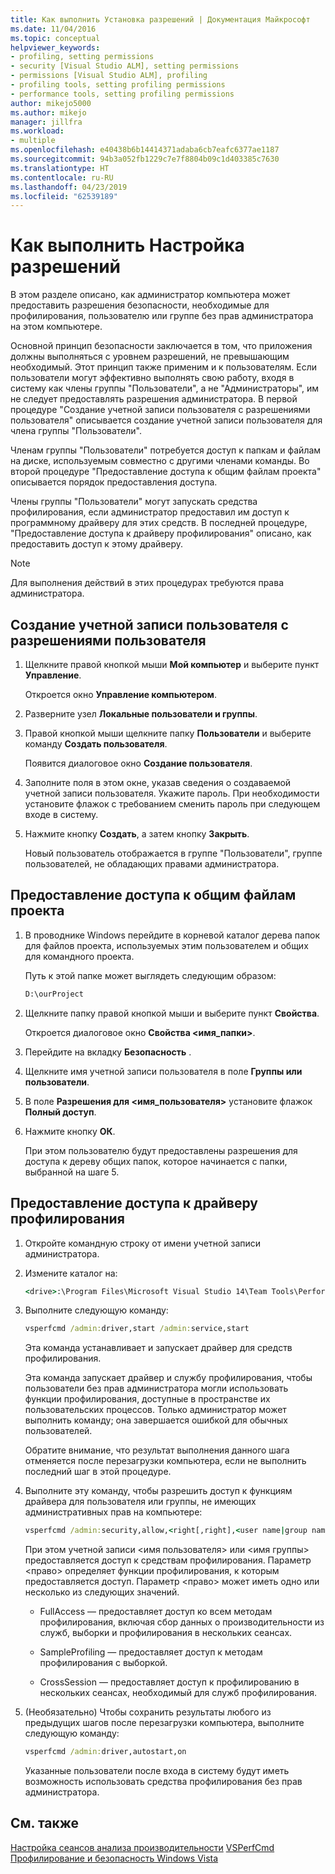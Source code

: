 ```yaml
---
title: Как выполнить Установка разрешений | Документация Майкрософт
ms.date: 11/04/2016
ms.topic: conceptual
helpviewer_keywords:
- profiling, setting permissions
- security [Visual Studio ALM], setting permissions
- permissions [Visual Studio ALM], profiling
- profiling tools, setting profiling permissions
- performance tools, setting profiling permissions
author: mikejo5000
ms.author: mikejo
manager: jillfra
ms.workload:
- multiple
ms.openlocfilehash: e40438b6b14414371adaba6cb7eafc6377ae1187
ms.sourcegitcommit: 94b3a052fb1229c7e7f8804b09c1d403385c7630
ms.translationtype: HT
ms.contentlocale: ru-RU
ms.lasthandoff: 04/23/2019
ms.locfileid: "62539189"
---
```

# <a name="how-to-set-permissions"></a>Как выполнить Настройка разрешений

В этом разделе описано, как администратор компьютера может предоставить разрешения безопасности, необходимые для профилирования, пользователю или группе без прав администратора на этом компьютере.

Основной принцип безопасности заключается в том, что приложения должны выполняться с уровнем разрешений, не превышающим необходимый. Этот принцип также применим и к пользователям. Если пользователи могут эффективно выполнять свою работу, входя в систему как члены группы "Пользователи", а не "Администраторы", им не следует предоставлять разрешения администратора. В первой процедуре "Создание учетной записи пользователя с разрешениями пользователя" описывается создание учетной записи пользователя для члена группы "Пользователи".

Членам группы "Пользователи" потребуется доступ к папкам и файлам на диске, используемым совместно с другими членами команды. Во второй процедуре "Предоставление доступа к общим файлам проекта" описывается порядок предоставления доступа.

Члены группы "Пользователи" могут запускать средства профилирования, если администратор предоставил им доступ к программному драйверу для этих средств. В последней процедуре, "Предоставление доступа к драйверу профилирования" описано, как предоставить доступ к этому драйверу.

> [!NOTE]
> Для выполнения действий в этих процедурах требуются права администратора.

## <a name="to-create-a-user-account-that-has-user-permissions"></a>Создание учетной записи пользователя с разрешениями пользователя

1. Щелкните правой кнопкой мыши **Мой компьютер** и выберите пункт **Управление**.

     Откроется окно **Управление компьютером**.

2. Разверните узел **Локальные пользователи и группы**.

3. Правой кнопкой мыши щелкните папку **Пользователи** и выберите команду **Создать пользователя**.

     Появится диалоговое окно **Создание пользователя**.

4. Заполните поля в этом окне, указав сведения о создаваемой учетной записи пользователя. Укажите пароль. При необходимости установите флажок с требованием сменить пароль при следующем входе в систему.

5. Нажмите кнопку **Создать**, а затем кнопку **Закрыть**.

     Новый пользователь отображается в группе "Пользователи", группе пользователей, не обладающих правами администратора.

## <a name="to-grant-access-to-shared-project-files"></a>Предоставление доступа к общим файлам проекта

1. В проводнике Windows перейдите в корневой каталог дерева папок для файлов проекта, используемых этим пользователем и общих для командного проекта.

     Путь к этой папке может выглядеть следующим образом:

    ```cmd
    D:\ourProject
    ```

2. Щелкните папку правой кнопкой мыши и выберите пункт **Свойства**.

     Откроется диалоговое окно **Свойства \<имя_папки>**.

3. Перейдите на вкладку **Безопасность** .

4. Щелкните имя учетной записи пользователя в поле **Группы или пользователи**.

5. В поле **Разрешения для \<имя_пользователя>** установите флажок **Полный доступ**.

6. Нажмите кнопку **ОК**.

     При этом пользователю будут предоставлены разрешения для доступа к дереву общих папок, которое начинается с папки, выбранной на шаге 5.

## <a name="to-grant-access-to-the-profiling-driver"></a>Предоставление доступа к драйверу профилирования

1. Откройте командную строку от имени учетной записи администратора.

2. Измените каталог на:

    ```cmd
    <drive>:\Program Files\Microsoft Visual Studio 14\Team Tools\Performance Tools
    ```

3. Выполните следующую команду:

    ```cmd
    vsperfcmd /admin:driver,start /admin:service,start
    ```

     Эта команда устанавливает и запускает драйвер для средств профилирования.

     Эта команда запускает драйвер и службу профилирования, чтобы пользователи без прав администратора могли использовать функции профилирования, доступные в пространстве их пользовательских процессов. Только администратор может выполнить команду; она завершается ошибкой для обычных пользователей.

     Обратите внимание, что результат выполнения данного шага отменяется после перезагрузки компьютера, если не выполнить последний шаг в этой процедуре.

4. Выполните эту команду, чтобы разрешить доступ к функциям драйвера для пользователя или группы, не имеющих административных прав на компьютере:

    ```cmd
    vsperfcmd /admin:security,allow,<right[,right],<user name|group name>
    ```

     При этом учетной записи \<имя пользователя> или \<имя группы> предоставляется доступ к средствам профилирования. Параметр \<право> определяет функции профилирования, к которым предоставляется доступ. Параметр \<право> может иметь одно или несколько из следующих значений.

    - FullAccess — предоставляет доступ ко всем методам профилирования, включая сбор данных о производительности из служб, выборки и профилирования в нескольких сеансах.

    - SampleProfiling — предоставляет доступ к методам профилирования с выборкой.

    - CrossSession — предоставляет доступ к профилированию в нескольких сеансах, необходимый для служб профилирования.

5. (Необязательно) Чтобы сохранить результаты любого из предыдущих шагов после перезагрузки компьютера, выполните следующую команду:

    ```cmd
    vsperfcmd /admin:driver,autostart,on
    ```

   Указанные пользователи после входа в систему будут иметь возможность использовать средства профилирования без прав администратора.

## <a name="see-also"></a>См. также

[Настройка сеансов анализа производительности](../profiling/configuring-performance-sessions.md)
[VSPerfCmd](../profiling/vsperfcmd.md)
[Профилирование и безопасность Windows Vista](../profiling/profiling-and-windows-vista-security.md)